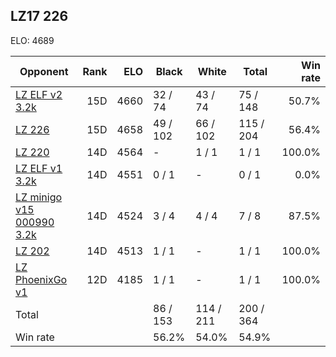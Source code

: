 ## LZ17 226 ##

ELO: 4689

Opponent | Rank | ELO | Black | White | Total | Win rate
---------|-----:|----:|-------|-------|-------|-------:
[LZ ELF v2 3.2k](LZ%20ELF%20v2%203.2k.md) | 15D | 4660 | 32 / 74 | 43 / 74 | 75 / 148 | 50.7%
[LZ 226](LZ%20226.md) | 15D | 4658 | 49 / 102 | 66 / 102 | 115 / 204 | 56.4%
[LZ 220](LZ%20220.md) | 14D | 4564 | - | 1 / 1 | 1 / 1 | 100.0%
[LZ ELF v1 3.2k](LZ%20ELF%20v1%203.2k.md) | 14D | 4551 | 0 / 1 | - | 0 / 1 | 0.0%
[LZ minigo v15 000990 3.2k](LZ%20minigo%20v15%20000990%203.2k.md) | 14D | 4524 | 3 / 4 | 4 / 4 | 7 / 8 | 87.5%
[LZ 202](LZ%20202.md) | 14D | 4513 | 1 / 1 | - | 1 / 1 | 100.0%
[LZ PhoenixGo v1](LZ%20PhoenixGo%20v1.md) | 12D | 4185 | 1 / 1 | - | 1 / 1 | 100.0%
Total | | | 86 / 153 | 114 / 211 | 200 / 364 | 
Win rate| | | 56.2% | 54.0% | 54.9% | 
